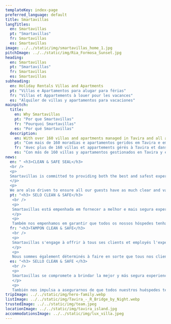 ```yaml
---
templateKey: index-page
preferred_language: default
title: Smartavillas
langTitles:
  en: Smartavillas
  pt: "Smartavillas"
  fr: Smartavillas
  es: Smartavillas
image: ../../static/img/smartavillas_home_1.jpg
pitchImage: ../../static/img/Ria_Formosa_Sunset.jpg
heading: 
  en: Smartavillas
  pt: "Smartavillas"
  fr: Smartavillas
  es: Smartavillas
subheading: 
  en: Holiday Rentals Villas and Apartments 
  pt: "Villas e Apartamentos para alugar para férias"
  fr: "Villas et Appartements à louer pour les vacances"
  es: "Alquiler de villas y apartamentos para vacaciones"
mainpitch:
  title:
    en: Why Smartavillas
    pt: "Por que Smartavillas"
    fr: "Pourquoi Smartavillas"
    es: "Por qué Smartavillas"
  description: 
    en: With over 160 villas and apartments managed in Tavira and all across the east Algarve, we provide and manage the perfect holiday rentals.
    pt: "Com mais de 160 moradias e apartamentos geridos em Tavira e em todo o Sotavento Algarvio, oferecemos e gerimos os alugueres de férias perfeitos."
    fr: "Avec plus de 160 villas et appartements gérés à Tavira et dans tout l'est de l'Algarve, nous proposons et gérons les locations de vacances idéales."
    es: "Con más de 160 villas y apartamentos gestionados en Tavira y en todo el este del Algarve, ofrecemos y gestionamos los alquileres vacacionales perfectos."
news: 
  en: " <h3>CLEAN & SAFE SEAL</h3>
  <br />
  <p>
  Smartavillas is committed to providing both the best and safest experience to all our guests and employees. As such we are striving to acquire the Clean & Safe seal for all our properties guaranteeing our efforts to do so.
  </p>
  <p>
  We are also driven to ensure all our guests have as much clear and valuable information as possible which you can find in our F.A.Q.</p>"
  pt: "<h3> SELO CLEAN & SAFE</h3>
   <br />
   <p>
   Smartavillas está empenhada em fornecer a melhor e mais segura experiência para todos os nossos hóspedes e funcionários. Como tal, estamos nos esforçando para adquirir o selo Clean & Safe para todas as nossas propriedades, garantindo nossos esforços para isso.
   </p>
   <p>
   Também nos empenhamos em garantir que todos os nossos hóspedes tenham o máximo possível de informações claras e valiosas, que você pode encontrar em nosso F.A.Q. </p>"
  fr: "<h3>TAMPON CLEAN & SAFE</h3>
   <br />
   <p>
   Smartavillas s'engage à offrir à tous ses clients et employés l'expérience la meilleure et la plus sûre. En tant que tel, nous nous efforçons d'acquérir le sceau Clean & Safe pour toutes nos propriétés, garantissant nos efforts pour le faire.
   </p>
   <p>
   Nous sommes également déterminés à faire en sorte que tous nos clients disposent d'informations aussi claires et précieuses que possible, que vous pouvez trouver dans notre F.A.Q.</p>"
  es: "<h3> SELLO CLEAN & SAFE </h3>
   <br />
   <p>
   Smartavillas se compromete a brindar la mejor y más segura experiencia a todos nuestros huéspedes y empleados. Como tal, nos esforzamos por adquirir el sello Clean & Safe para todas nuestras propiedades, lo que garantiza nuestros esfuerzos para lograrlo.
   </p>
   <p>
   También nos impulsa a asegurarnos de que todos nuestros huéspedes tengan tanta información clara y valiosa como sea posible, que puede encontrar en nuestras preguntas frecuentes. </p>"
tripImage: ../../static/img/hero-family.webp
listImage: ../../static/img/Tavira_-_R_Bridge_by_Night.webp
trustedImage: ../../static/img/team.jpeg
locationImage: ../../static/img/tavira_island.jpg
accommodationsImage: ../../static/img/lux_villa.jpeg
---
```

